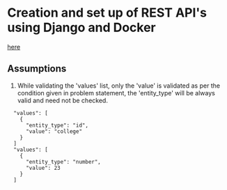 # Creation and set up of REST API's using Django and Docker

[here](#Assumptions)

## Assumptions
1) While validating the 'values' list, only the 'value' is validated as per the condition given in problem statement, the 'entity_type' will be always valid and need not be checked. 
```
  "values": [
    {
      "entity_type": "id",
      "value": "college"
    }
  ]
  "values": [
    {
      "entity_type": "number",
      "value": 23
    }
  ]
```
